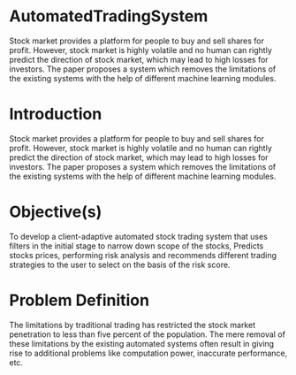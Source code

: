 # AutomatedTradingSystem
Stock market provides a platform for people to buy and sell shares for profit. However, stock market is highly volatile and no human can rightly predict the direction of stock market, which may lead to high losses for investors. The paper proposes a system which removes the limitations of the existing systems with the help of different machine learning modules.

# Introduction
Stock market provides a platform for people to buy and sell shares
for profit. However, stock market is highly volatile and no human
can rightly predict the direction of stock market, which may lead to
high losses for investors. The paper proposes a system which
removes the limitations of the existing systems with the help of
different machine learning modules.

# Objective(s)
To develop a client-adaptive automated stock trading system that
uses filters in the initial stage to narrow down scope of the stocks,
Predicts stocks prices, performing risk analysis and recommends
different trading strategies to the user to select on the basis of the
risk score.

# Problem Definition
The limitations by traditional trading has restricted the stock
market penetration to less than five percent of the population. The
mere removal of these limitations by the existing automated
systems often result in giving rise to additional problems like
computation power, inaccurate performance, etc.
